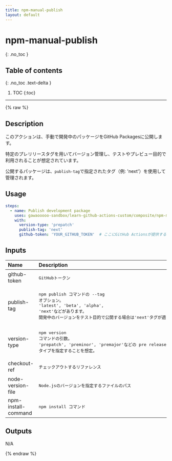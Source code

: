 ```yaml
---
title: npm-manual-publish
layout: default
---
```


# npm-manual-publish
{: .no_toc }

## Table of contents
{: .no_toc .text-delta }

1. TOC
{:toc}

---

{% raw %}

<!-- actdocs start -->

## Description

このアクションは、手動で開発中のパッケージをGitHub Packagesに公開します。

特定のプレリリースタグを用いてバージョン管理し、テストやプレビュー目的で利用されることが想定されています。

公開するパッケージは、`publish-tag`で指定されたタグ（例: 'next'）を使用して管理されます。

## Usage

```yaml
steps:
  - name: Publish development package
    uses: gawaooooo-sandbox/learn-github-actions-custom/composite/npm-manual-publish@v0 # This is the version of the action
    with:
      version-type: 'prepatch'
      publish-tag: 'next'
      github-token: 'YOUR_GITHUB_TOKEN'  # ここにGitHub Actionsが提供するデフォルトのトークンを指定
```

## Inputs

| Name | Description | Default | Required |
| :--- | :---------- | :------ | :------: |
| github-token | <pre>GitHubトークン</pre> | n/a | yes |
| publish-tag | <pre>npm publish コマンドの --tag オプション。<br>'latest', 'beta', 'alpha', 'next'などがあります。<br>開発中のバージョンをテスト目的で公開する場合は'next'タグが適しています。</pre> | n/a | yes |
| version-type | <pre>npm version コマンドの引数。<br>'prepatch', 'preminor', 'premajor'などの pre release タイプを指定することを想定。</pre> | n/a | yes |
| checkout-ref | <pre>チェックアウトするリファレンス</pre> | `${{ github.head_ref || github.ref }}` | no |
| node-version-file | <pre>Node.jsのバージョンを指定するファイルのパス</pre> | `.nvmrc` | no |
| npm-install-command | <pre>npm install コマンド</pre> | `ci` | no |

## Outputs

N/A

<!-- actdocs end -->

{% endraw %}
